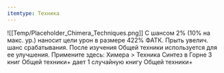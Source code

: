 ```yaml
---
itemtype: Техника
---
```

![[Temp/Placeholder_Chimera_Techniques.png]]
С шансом 2% (10% на макс. ур.) наносит цели урон в размере 422% ФАТК. Прыть увелич. шанс срабатывания. После изучения Общей техники используется для ее улучшения. Примените здесь: Химера > Техника Синтез в Горне 3 книг Общей техники+ дает 1 случайную книгу Общей техники+
